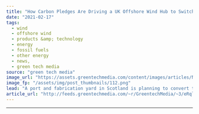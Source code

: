 ```yaml
---
title: "How Carbon Pledges Are Driving a UK Offshore Wind Hub to Switch to Green Hydrogen"
date: "2021-02-17"
tags: 
  - wind
  - offshore wind
  - products &amp; technology
  - energy
  - fossil fuels
  - other energy
  - news,
  - green tech media
source: "green tech media"
image_url: "https://assets.greentechmedia.com/content/images/articles/Nigg_Energy_Park_credit_Craig_Wallace_Creative_Commons.jpg"
image_fp: "/assets/img/post_thumbnails/112.png"
lead: "A port and fabrication yard in Scotland is planning to convert to green hydrogen as it looks to serve the carbon-conscious offshore wind sector. Global Energy Group’s (GEG) Nigg Energy Park has a storied history serving the oil and gas sector. But no ..."
article_url: "http://feeds.greentechmedia.com/~r/GreentechMedia/~3/eRqlkt4kFu4/u.k-offshore-wind-manufacturing-facility-to-run-on-green-hydrogen"
---
```


---
